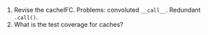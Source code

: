 1. Revise the cacheIFC. Problems: convoluted `__call__`. Redundant `.call()`.
2. What is the test coverage for caches?

